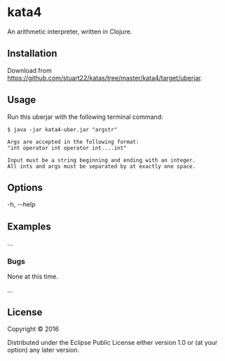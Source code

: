 # kata4

An arithmetic interpreter, written in Clojure.

## Installation

Download from https://github.com/stuart22/katas/tree/master/kata4/target/uberjar.

## Usage

Run this uberjar with the following terminal command:

    $ java -jar kata4-uber.jar "argstr"

    Args are accepted in the following format:
    "int operator int operator int....int"

    Input must be a string beginning and ending with an integer.
    All ints and args must be separated by at exactly one space.

## Options

-h, --help

## Examples

...

### Bugs
None at this time.

...


## License

Copyright © 2016 

Distributed under the Eclipse Public License either version 1.0 or (at
your option) any later version.
